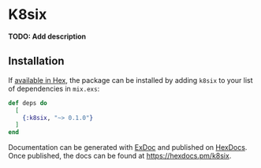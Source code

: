 # K8six

**TODO: Add description**

## Installation

If [available in Hex](https://hex.pm/docs/publish), the package can be installed
by adding `k8six` to your list of dependencies in `mix.exs`:

```elixir
def deps do
  [
    {:k8six, "~> 0.1.0"}
  ]
end
```

Documentation can be generated with [ExDoc](https://github.com/elixir-lang/ex_doc)
and published on [HexDocs](https://hexdocs.pm). Once published, the docs can
be found at <https://hexdocs.pm/k8six>.

